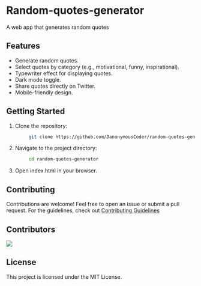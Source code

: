 # Random-quotes-generator

A web app that generates random quotes

## Features
- Generate random quotes.
- Select quotes by category (e.g., motivational, funny, inspirational).
- Typewriter effect for displaying quotes.
- Dark mode toggle.
- Share quotes directly on Twitter.
- Mobile-friendly design.

## Getting Started

1. Clone the repository:

   ```sh
        git clone https://github.com/DanonymousCoder/random-quotes-generator.git
   ```

2. Navigate to the project directory:

   ```sh
        cd random-quotes-generator
   ```

3. Open index.html in your browser.

## Contributing

Contributions are welcome! Feel free to open an issue or submit a pull request. For the guidelines, check out [Contributing  Guidelines](CONTRIBUTING.md)


## Contributors

<a href="https://github.com/DanonymousCoder/Random-quotes-generator/graphs/contributors">
  <img src="https://contrib.rocks/image?repo=DanonymousCoder/Random-quotes-generator" />
</a>

## License

This project is licensed under the MIT License.
